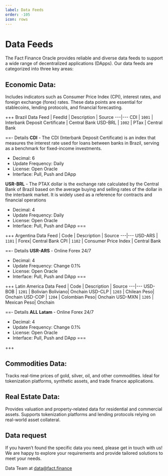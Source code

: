 ```yaml
---
label: Data Feeds 
order: -105
icon: rows
---
```


# Data Feeds

The Fact Finance Oracle provides reliable and diverse data feeds to support a wide range of decentralized applications (DApps). Our data feeds are categorized into three key areas:

## Economic Data:
Includes indicators such as Consumer Price Index (CPI), interest rates, and foreign exchange (forex) rates. These data points are essential for stablecoins, lending protocols, and financial forecasting.

+++ Brazil
Data Feed | FeedId | Description | Source
---|---
CDI | `1001` | Interbank Deposit Certificate | Central Bank
USD-BRL | `1002` | PTax | Central Bank

==- Details
**CDI** - The CDI (Interbank Deposit Certificate) is an index that measures the interest rate used for loans between banks in Brazil, serving as a benchmark for fixed-income investments. 
- Decimal: 6
- Update Frequency: Daily
- License: Open Oracle
- Interface: Pull, Push and DApp

**USR-BRL** - The PTAX dollar is the exchange rate calculated by the Central Bank of Brazil based on the average buying and selling rates of the dollar in the interbank market. It is widely used as a reference for contracts and financial operations
- Decimal: 4
- Update Frequency: Daily
- License: Open Oracle
- Interface: Pull, Push and DApp
===

+++ Argentina
Data Feed | Code | Description | Source
---|---
USD-ARS | `1101` | Forex| Central Bank
CPI | `1102` | Consumer Price Index | Central Bank

==- Details
**USR-ARS** - Online Forex 24/7
- Decimal: 4
- Update Frequency: Change 0.1%
- License: Open Oracle
- Interface: Pull, Push and DApp
===

+++ Latin America
Data Feed | Code | Description | Source
---|---
USD-BOB | `1201` | Bolivian Boliviano| Onchain
USD-CLP | `1203` | Chilean Peso| Onchain
USD-COP | `1204` | Colombian Peso| Onchain
USD-MXN | `1205` | Mexican Peso| Onchain


==- Details
**ALL Latam** - Online Forex 24/7
- Decimal: 4
- Update Frequency: Change 0.1%
- License: Open Oracle
- Interface: Pull, Push and DApp
===

+++


## Commodities Data:
Tracks real-time prices of gold, silver, oil, and other commodities. Ideal for tokenization platforms, synthetic assets, and trade finance applications.

## Real Estate Data:
Provides valuation and property-related data for residential and commercial assets. Supports tokenization platforms and lending protocols relying on real-world asset collateral.


## Data request
If you haven’t found the specific data you need, please get in touch with us! We are happy to explore your requirements and provide tailored solutions to meet your needs. 

Data Team at data@fact.finance
